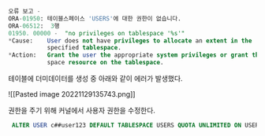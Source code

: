 
```sql
오류 보고 -
ORA-01950: 테이블스페이스 'USERS'에 대한 권한이 없습니다.
ORA-06512:  3행
01950. 00000 -  "no privileges on tablespace '%s'"
*Cause:    User does not have privileges to allocate an extent in the
           specified tablespace.
*Action:   Grant the user the appropriate system privileges or grant the user
           space resource on the tablespace.
```

테이블에 더미데이터를 생성 중 아래와 같이 에러가 발생했다.

![[Pasted image 20221129135743.png]]

권한을 주기 위해 커널에서 사용자 권한을 수정한다. 

```sql
 ALTER USER c##user123 DEFAULT TABLESPACE USERS QUOTA UNLIMITED ON USERS;
```